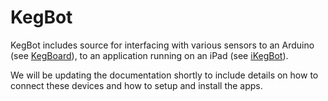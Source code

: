 # KegBot

KegBot includes source for interfacing with various sensors to an Arduino (see [KegBoard](http://github.com/Yelp/kegbot/tree/master/KegBoard/)), to an application running on an iPad (see [iKegBot](http://github.com/Yelp/kegbot/tree/master/iKegBot/)).

We will be updating the documentation shortly to include details on how to connect these devices and how to setup and install the apps.